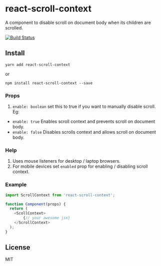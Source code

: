 # react-scroll-context
A component to disable scroll on document body when its children are scrolled.

[![Build Status](https://travis-ci.org/varunpal/react-scroll-context.svg?branch=master)](https://travis-ci.org/varunpal/react-scroll-context)

## Install
```node
yarn add react-scroll-context
```
or
```node
npm install react-scroll-context --save
```

### Props
1. ```enable: boolean``` set this to true if you want to manually disable scroll.
Eg:
- ```enable: true``` Enables scroll context and prevents scroll on document body.
- ```enable: false``` Disables scrolls context and allows scroll on document body.

### Help
1. Uses mouse listeners for desktop / laptop browsers.
2. For mobile devices set ```enabled``` prop for enabling / disabling scroll context.

### Example
```javascript
import ScrollContext from 'react-scroll-context';

function Component(props) {
  return (
    <ScollContext>
        {// your awesome jsx}
    </ScrollContext>
  );
}
```

## License

MIT
